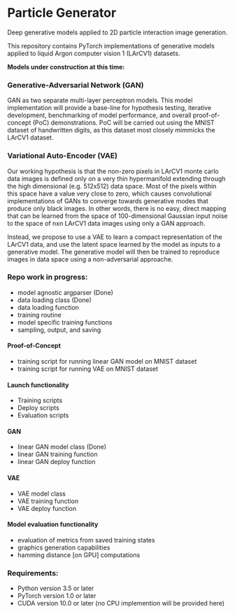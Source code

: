 # Particle Generator
Deep generative models applied to 2D particle interaction image generation.

This repository contains PyTorch implementations of generative models applied to liquid Argon computer vision 1 (LArCV1) datasets.

**Models under construction at this time:**

### Generative-Adversarial Network (GAN)
GAN as two separate multi-layer perceptron models. This model implementation will provide a base-line for hypothesis testing, iterative development, benchmarking of model performance, and overall proof-of-concept (PoC) demonstrations. PoC will be carried out using the MNIST dataset of handwritten digits, as this dataset most closely mimmicks the LArCV1 dataset. 

### Variational Auto-Encoder (VAE)
Our working hypothesis is that the non-zero pixels in LArCV1 monte carlo data images is defined only on a very thin hypermanifold extending through the high dimensional (e.g. 512x512) data space. Most of the pixels within this space have a value very close to zero, which causes convolutional implementations of GANs to converge towards generative modes that produce only black images. In other words, there is no easy, direct mapping that can be learned from the space of 100-dimensional Gaussian input noise to the space of nxn LArCV1 data images using only a GAN approach.

Instead, we propose to use a VAE to learn a compact representation of the LArCV1 data, and use the latent space learned by the model as inputs to a generative model. The generative model will then be trained to reproduce images in data space using a non-adversarial approache.

### Repo work in progress:
- model agnostic argparser (Done)
- data loading class (Done)
- data loading function
- training routine
- model specific training functions
- sampling, output, and saving

#### Proof-of-Concept
- training script for running linear GAN model on MNIST dataset
- training script for running VAE on MNIST dataset

#### Launch functionality
- Training scripts
- Deploy scripts
- Evaluation scripts

#### GAN
- linear GAN model class (Done)
- linear GAN training function
- linear GAN deploy function

#### VAE
- VAE model class
- VAE training function
- VAE deploy function

#### Model evaluation functionality
- evaluation of metrics from saved training states
- graphics generation capabilities
- hamming distance [on GPU] computations

### Requirements:
- Python version 3.5 or later
- PyTorch version 1.0 or later
- CUDA version 10.0 or later (no CPU implemention will be provided here)

